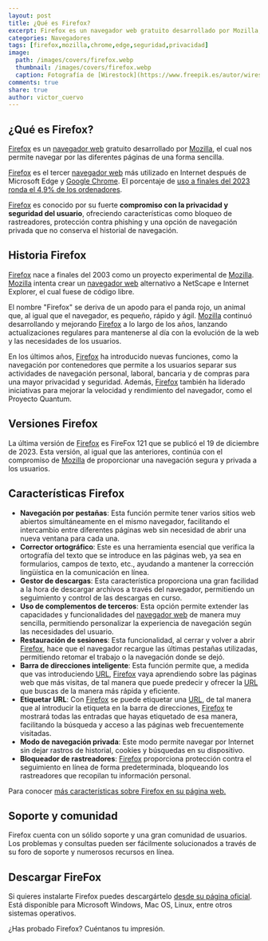 ```yaml
---
layout: post
title: ¿Qué es Firefox?
excerpt: Firefox es un navegador web gratuito desarrollado por Mozilla, el cual nos permite navegar por las diferentes páginas de una forma sencilla.
categories: Navegadores
tags: [firefox,mozilla,chrome,edge,seguridad,privacidad]
image:
  path: /images/covers/firefox.webp
  thumbnail: /images/covers/firefox.webp
  caption: Fotografía de [Wirestock](https://www.freepik.es/autor/wirestock)
comments: true
share: true
author: victor_cuervo
---
```


## ¿Qué es Firefox?


[Firefox](http://www.mozilla-europe.org/es/firefox/) es un [navegador web](https://www.ayudaenlaweb.com/navegadores/que-es-un-navegador/) gratuito desarrollado por [Mozilla](http://www.mozilla-europe.org/), el cual nos permite navegar por las diferentes páginas de una forma sencilla.


[Firefox](http://www.mozilla-europe.org/es/firefox/) es el tercer [navegador web](https://www.ayudaenlaweb.com/navegadores/que-es-un-navegador/) más utilizado en Internet después de Microsoft Edge y [Google Chrome](https://www.ayudaenlaweb.com/navegadores/que-es-google-chrome/). El porcentaje de [uso a finales del 2023 ronda el 4,9% de los ordenadores](https://www.w3schools.com/browsers/).


[Firefox](http://www.mozilla-europe.org/es/firefox/) es conocido por su fuerte **compromiso con la privacidad y seguridad del usuario**, ofreciendo características como bloqueo de rastreadores, protección contra phishing y una opción de navegación privada que no conserva el historial de navegación.


## **Historia Firefox**


[Firefox](http://www.mozilla-europe.org/es/firefox/) nace a finales del 2003 como un proyecto experimental de [Mozilla](http://www.mozilla-europe.org/). [Mozilla](http://www.mozilla-europe.org/) intenta crear un [navegador web](https://www.ayudaenlaweb.com/navegadores/que-es-un-navegador/) alternativo a NetScape e Internet Explorer, el cual fuese de código libre.


El nombre "Firefox" se deriva de un apodo para el panda rojo, un animal que, al igual que el navegador, es pequeño, rápido y ágil. [Mozilla](http://www.mozilla-europe.org/) continuó desarrollando y mejorando [Firefox](http://www.mozilla-europe.org/es/firefox/) a lo largo de los años, lanzando actualizaciones regulares para mantenerse al día con la evolución de la web y las necesidades de los usuarios.


En los últimos años, [Firefox](http://www.mozilla-europe.org/es/firefox/) ha introducido nuevas funciones, como la navegación por contenedores que permite a los usuarios separar sus actividades de navegación personal, laboral, bancaria y de compras para una mayor privacidad y seguridad. Además, [Firefox](http://www.mozilla-europe.org/es/firefox/) también ha liderado iniciativas para mejorar la velocidad y rendimiento del navegador, como el Proyecto Quantum.


## **Versiones Firefox**


La última versión de [Firefox](http://www.mozilla-europe.org/es/firefox/) es FireFox 121 que se publicó el 19 de diciembre de 2023. Esta versión, al igual que las anteriores, continúa con el compromiso de [Mozilla](http://www.mozilla-europe.org/) de proporcionar una navegación segura y privada a los usuarios.


## C**aracterísticas Firefox**

- **Navegación por pestañas**: Esta función permite tener varios sitios web abiertos simultáneamente en el mismo navegador, facilitando el intercambio entre diferentes páginas web sin necesidad de abrir una nueva ventana para cada una.
- **Corrector ortográfico**: Este es una herramienta esencial que verifica la ortografía del texto que se introduce en las páginas web, ya sea en formularios, campos de texto, etc., ayudando a mantener la corrección lingüística en la comunicación en línea.
- **Gestor de descargas**: Esta característica proporciona una gran facilidad a la hora de descargar archivos a través del navegador, permitiendo un seguimiento y control de las descargas en curso.
- **Uso de complementos de terceros**: Esta opción permite extender las capacidades y funcionalidades del [navegador web](https://www.ayudaenlaweb.com/navegadores/que-es-un-navegador/) de manera muy sencilla, permitiendo personalizar la experiencia de navegación según las necesidades del usuario.
- **Restauración de sesiones**: Esta funcionalidad, al cerrar y volver a abrir [Firefox](http://www.mozilla-europe.org/es/firefox/), hace que el navegador recargue las últimas pestañas utilizadas, permitiendo retomar el trabajo o la navegación donde se dejó.
- **Barra de direcciones inteligente**: Esta función permite que, a medida que vas introduciendo [URL](https://www.ayudaenlaweb.com/internet-basico/que-es-la-url/), [Firefox](http://www.mozilla-europe.org/es/firefox/) vaya aprendiendo sobre las páginas web que más visitas, de tal manera que puede predecir y ofrecer la [URL](https://www.ayudaenlaweb.com/internet-basico/que-es-la-url/) que buscas de la manera más rápida y eficiente.
- **Etiquetar URL**: Con [Firefox](http://www.mozilla-europe.org/es/firefox/) se puede etiquetar una [URL](https://www.ayudaenlaweb.com/internet-basico/que-es-la-url/), de tal manera que al introducir la etiqueta en la barra de direcciones, [Firefox](http://www.mozilla-europe.org/es/firefox/) te mostrará todas las entradas que hayas etiquetado de esa manera, facilitando la búsqueda y acceso a las páginas web frecuentemente visitadas.
- **Modo de navegación privada**: Este modo permite navegar por Internet sin dejar rastros de historial, cookies y búsquedas en su dispositivo.
- **Bloqueador de rastreadores**: [Firefox](http://www.mozilla-europe.org/es/firefox/) proporciona protección contra el seguimiento en línea de forma predeterminada, bloqueando los rastreadores que recopilan tu información personal.

Para conocer [más características sobre Firefox en su página web.](https://www.mozilla.org/es-ES/firefox/new/)


## **Soporte y comunidad**


Firefox cuenta con un sólido soporte y una gran comunidad de usuarios. Los problemas y consultas pueden ser fácilmente solucionados a través de su foro de soporte y numerosos recursos en línea.


## **Descargar FireFox**


Si quieres instalarte Firefox puedes descargártelo [desde su página oficial](https://www.mozilla.org/es-ES/firefox/download/thanks/). Está disponible para Microsoft Windows, Mac OS, Linux, entre otros sistemas operativos.


¿Has probado Firefox? Cuéntanos tu impresión.

